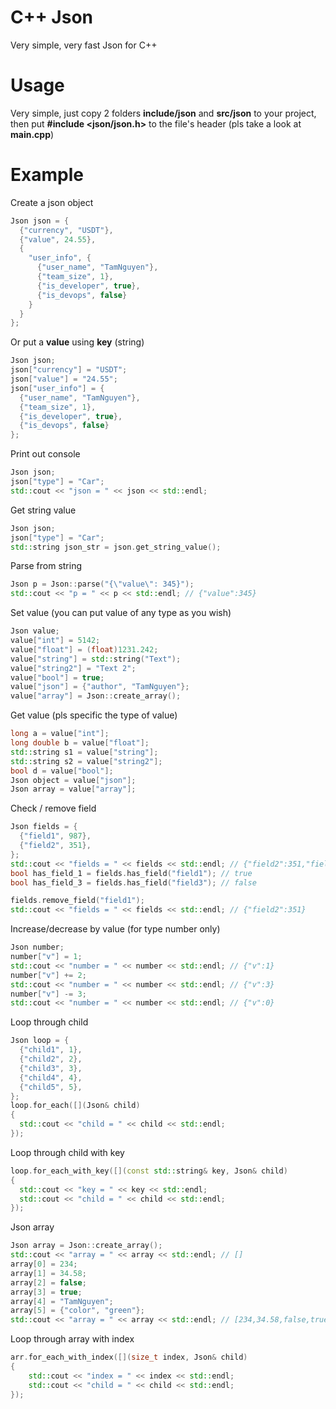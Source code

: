 # C++ Json
Very simple, very fast Json for C++

# Usage
Very simple, just copy 2 folders **include/json** and **src/json** to your project, then put **#include <json/json.h>** to the file's header (pls take a look at **main.cpp**)

# Example
Create a json object
```cpp
Json json = {
  {"currency", "USDT"},
  {"value", 24.55},
  {
    "user_info", {
      {"user_name", "TamNguyen"},
      {"team_size", 1},
      {"is_developer", true},
      {"is_devops", false}
    }
  }
};
```
Or put a **value** using **key** (string)
```cpp
Json json;
json["currency"] = "USDT";
json["value"] = "24.55";
json["user_info"] = {
  {"user_name", "TamNguyen"},
  {"team_size", 1},
  {"is_developer", true},
  {"is_devops", false}
};
```
Print out console
```cpp
Json json;
json["type"] = "Car";
std::cout << "json = " << json << std::endl;
```
Get string value
```cpp
Json json;
json["type"] = "Car";
std::string json_str = json.get_string_value();
```
Parse from string
```cpp
Json p = Json::parse("{\"value\": 345}");
std::cout << "p = " << p << std::endl; // {"value":345}
```
Set value (you can put value of any type as you wish)
```cpp
Json value;
value["int"] = 5142;
value["float"] = (float)1231.242;
value["string"] = std::string("Text");
value["string2"] = "Text 2";
value["bool"] = true;
value["json"] = {"author", "TamNguyen"};
value["array"] = Json::create_array();
```
Get value (pls specific the type of value)
```cpp
long a = value["int"];
long double b = value["float"];
std::string s1 = value["string"];
std::string s2 = value["string2"];
bool d = value["bool"];
Json object = value["json"];
Json array = value["array"];
```
Check / remove field
```cpp
Json fields = {
  {"field1", 987},
  {"field2", 351},
};
std::cout << "fields = " << fields << std::endl; // {"field2":351,"field1":987}
bool has_field_1 = fields.has_field("field1"); // true
bool has_field_3 = fields.has_field("field3"); // false

fields.remove_field("field1");
std::cout << "fields = " << fields << std::endl; // {"field2":351}
```
Increase/decrease by value (for type number only)
```cpp
Json number;
number["v"] = 1;
std::cout << "number = " << number << std::endl; // {"v":1}
number["v"] += 2;
std::cout << "number = " << number << std::endl; // {"v":3}
number["v"] -= 3;
std::cout << "number = " << number << std::endl; // {"v":0}
```
Loop through child
```cpp
Json loop = {
  {"child1", 1},
  {"child2", 2},
  {"child3", 3},
  {"child4", 4},
  {"child5", 5},
};
loop.for_each([](Json& child)
{
  std::cout << "child = " << child << std::endl;
});
```
Loop through child with key
```cpp
loop.for_each_with_key([](const std::string& key, Json& child)
{
  std::cout << "key = " << key << std::endl;
  std::cout << "child = " << child << std::endl;
});
```
Json array
```cpp
Json array = Json::create_array();
std::cout << "array = " << array << std::endl; // []
array[0] = 234;
array[1] = 34.58;
array[2] = false;
array[3] = true;
array[4] = "TamNguyen";
array[5] = {"color", "green"};
std::cout << "array = " << array << std::endl; // [234,34.58,false,true,"TamNguyen",{"color":"green"}]
```
Loop through array with index
```cpp
arr.for_each_with_index([](size_t index, Json& child)
{
    std::cout << "index = " << index << std::endl;
    std::cout << "child = " << child << std::endl;
});
```
